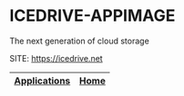 # ICEDRIVE-APPIMAGE
 
 The next generation of cloud storage
 
 SITE: https://icedrive.net

 | [Applications](https://portable-linux-apps.github.io/apps.html) | [Home](https://portable-linux-apps.github.io)
 | --- | --- |
